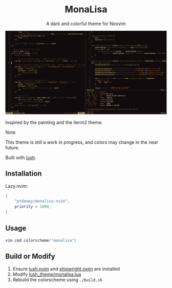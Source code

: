 <h1 align="center">MonaLisa</h1>

<p align="center">A dark and colorful theme for Neovim</p>

![MonaLisa Screenshot with a few windows](./assets/screenshot1.png)

Inspired by the painting and the iterm2 theme.

> [!NOTE]
> This theme is still a work in progress, and colors may change in the near future.

Built with [lush](https://github.com/rktjmp/lush.nvim).

## Installation

Lazy.nvim:
```lua
{
    "ptdewey/monalisa-nvim",
    priority = 1000,
}
```

## Usage

```lua
vim.cmd.colorscheme("monalisa")
```

## Build or Modify

1. Ensure [lush.nvim](https://github.com/rktjmp/lush.nvim) and [shipwright.nvim](https://github.com/rktjmp/shipwright.nvim) are installed
2. Modify [lush_theme/monalisa.lua](lush_theme/monalisa.lua)
3. Rebuild the colorscheme using `./build.sh`
